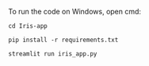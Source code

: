 To run the code on Windows, open cmd:  

`cd Iris-app`  

`pip install -r requirements.txt`  

`streamlit run iris_app.py`
